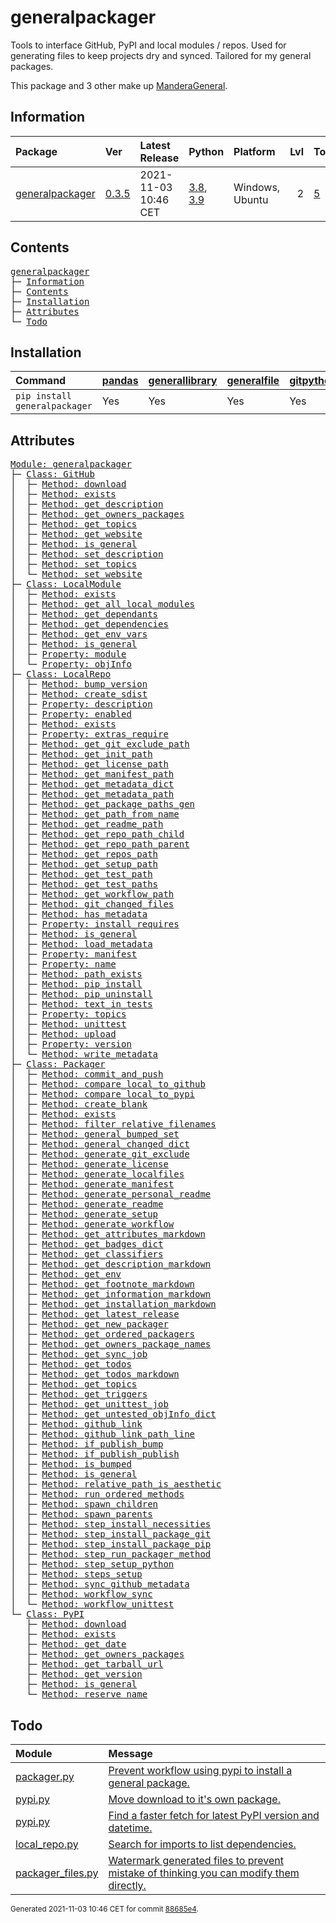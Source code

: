 # generalpackager
Tools to interface GitHub, PyPI and local modules / repos. Used for generating files to keep projects dry and synced. Tailored for my general packages.

This package and 3 other make up [ManderaGeneral](https://github.com/Mandera).

## Information
| Package                                                              | Ver                                                | Latest Release       | Python                                                                                                                   | Platform        |   Lvl | Todo                                                        | Tests   |
|:---------------------------------------------------------------------|:---------------------------------------------------|:---------------------|:-------------------------------------------------------------------------------------------------------------------------|:----------------|------:|:------------------------------------------------------------|:--------|
| [generalpackager](https://github.com/ManderaGeneral/generalpackager) | [0.3.5](https://pypi.org/project/generalpackager/) | 2021-11-03 10:46 CET | [3.8](https://www.python.org/downloads/release/python-380/), [3.9](https://www.python.org/downloads/release/python-390/) | Windows, Ubuntu |     2 | [5](https://github.com/ManderaGeneral/generalpackager#Todo) | 100.0 % |

## Contents
<pre>
<a href='#generalpackager'>generalpackager</a>
├─ <a href='#Information'>Information</a>
├─ <a href='#Contents'>Contents</a>
├─ <a href='#Installation'>Installation</a>
├─ <a href='#Attributes'>Attributes</a>
└─ <a href='#Todo'>Todo</a>
</pre>

## Installation
| Command                       | <a href='https://pypi.org/project/pandas'>pandas</a>   | <a href='https://pypi.org/project/generallibrary'>generallibrary</a>   | <a href='https://pypi.org/project/generalfile'>generalfile</a>   | <a href='https://pypi.org/project/gitpython'>gitpython</a>   | <a href='https://pypi.org/project/requests'>requests</a>   |
|:------------------------------|:-------------------------------------------------------|:-----------------------------------------------------------------------|:-----------------------------------------------------------------|:-------------------------------------------------------------|:-----------------------------------------------------------|
| `pip install generalpackager` | Yes                                                    | Yes                                                                    | Yes                                                              | Yes                                                          | Yes                                                        |

## Attributes
<pre>
<a href='https://github.com/ManderaGeneral/generalpackager/blob/88685e4/generalpackager/__init__.py#L1'>Module: generalpackager</a>
├─ <a href='https://github.com/ManderaGeneral/generalpackager/blob/88685e4/generalpackager/api/github.py#L13'>Class: GitHub</a>
│  ├─ <a href='https://github.com/ManderaGeneral/generalpackager/blob/88685e4/generalpackager/api/github.py#L31'>Method: download</a>
│  ├─ <a href='https://github.com/ManderaGeneral/generalpackager/blob/88685e4/generalpackager/api/github.py#L27'>Method: exists</a>
│  ├─ <a href='https://github.com/ManderaGeneral/generalpackager/blob/88685e4/generalpackager/api/github.py#L80'>Method: get_description</a>
│  ├─ <a href='https://github.com/ManderaGeneral/generalpackager/blob/88685e4/generalpackager/api/github.py#L50'>Method: get_owners_packages</a>
│  ├─ <a href='https://github.com/ManderaGeneral/generalpackager/blob/88685e4/generalpackager/api/github.py#L68'>Method: get_topics</a>
│  ├─ <a href='https://github.com/ManderaGeneral/generalpackager/blob/88685e4/generalpackager/api/github.py#L58'>Method: get_website</a>
│  ├─ <a href='https://github.com/ManderaGeneral/generalpackager/blob/88685e4/generalpackager/api/shared.py#L4'>Method: is_general</a>
│  ├─ <a href='https://github.com/ManderaGeneral/generalpackager/blob/88685e4/generalpackager/api/github.py#L86'>Method: set_description</a>
│  ├─ <a href='https://github.com/ManderaGeneral/generalpackager/blob/88685e4/generalpackager/api/github.py#L74'>Method: set_topics</a>
│  └─ <a href='https://github.com/ManderaGeneral/generalpackager/blob/88685e4/generalpackager/api/github.py#L64'>Method: set_website</a>
├─ <a href='https://github.com/ManderaGeneral/generalpackager/blob/88685e4/generalpackager/api/local_module.py#L9'>Class: LocalModule</a>
│  ├─ <a href='https://github.com/ManderaGeneral/generalpackager/blob/88685e4/generalpackager/api/local_module.py#L23'>Method: exists</a>
│  ├─ <a href='https://github.com/ManderaGeneral/generalpackager/blob/88685e4/generalpackager/api/local_module.py#L63'>Method: get_all_local_modules</a>
│  ├─ <a href='https://github.com/ManderaGeneral/generalpackager/blob/88685e4/generalpackager/api/local_module.py#L81'>Method: get_dependants</a>
│  ├─ <a href='https://github.com/ManderaGeneral/generalpackager/blob/88685e4/generalpackager/api/local_module.py#L69'>Method: get_dependencies</a>
│  ├─ <a href='https://github.com/ManderaGeneral/generalpackager/blob/88685e4/generalpackager/api/local_module.py#L54'>Method: get_env_vars</a>
│  ├─ <a href='https://github.com/ManderaGeneral/generalpackager/blob/88685e4/generalpackager/api/shared.py#L4'>Method: is_general</a>
│  ├─ <a href='https://github.com/ManderaGeneral/generalpackager/blob/88685e4/generalpackager/api/local_module.py#L29'>Property: module</a>
│  └─ <a href='https://github.com/ManderaGeneral/generalpackager/blob/88685e4/generalpackager/api/local_module.py#L38'>Property: objInfo</a>
├─ <a href='https://github.com/ManderaGeneral/generalpackager/blob/88685e4/generalpackager/api/local_repo.py#L21'>Class: LocalRepo</a>
│  ├─ <a href='https://github.com/ManderaGeneral/generalpackager/blob/88685e4/generalpackager/api/local_repo.py#L176'>Method: bump_version</a>
│  ├─ <a href='https://github.com/ManderaGeneral/generalpackager/blob/88685e4/generalpackager/api/local_repo.py#L193'>Method: create_sdist</a>
│  ├─ <a href='https://github.com/ManderaGeneral/generalpackager/blob/88685e4/generalpackager/api/local_repo.py#L209'>Property: description</a>
│  ├─ <a href='https://github.com/ManderaGeneral/generalpackager/blob/88685e4/generalpackager/api/local_repo.py#L209'>Property: enabled</a>
│  ├─ <a href='https://github.com/ManderaGeneral/generalpackager/blob/88685e4/generalpackager/api/local_repo.py#L71'>Method: exists</a>
│  ├─ <a href='https://github.com/ManderaGeneral/generalpackager/blob/88685e4/generalpackager/api/local_repo.py#L209'>Property: extras_require</a>
│  ├─ <a href='https://github.com/ManderaGeneral/generalpackager/blob/88685e4/generalpackager/api/local_repo.py#L142'>Method: get_git_exclude_path</a>
│  ├─ <a href='https://github.com/ManderaGeneral/generalpackager/blob/88685e4/generalpackager/api/local_repo.py#L148'>Method: get_init_path</a>
│  ├─ <a href='https://github.com/ManderaGeneral/generalpackager/blob/88685e4/generalpackager/api/local_repo.py#L145'>Method: get_license_path</a>
│  ├─ <a href='https://github.com/ManderaGeneral/generalpackager/blob/88685e4/generalpackager/api/local_repo.py#L144'>Method: get_manifest_path</a>
│  ├─ <a href='https://github.com/ManderaGeneral/generalpackager/blob/88685e4/generalpackager/api/local_repo.py#L63'>Method: get_metadata_dict</a>
│  ├─ <a href='https://github.com/ManderaGeneral/generalpackager/blob/88685e4/generalpackager/api/local_repo.py#L141'>Method: get_metadata_path</a>
│  ├─ <a href='https://github.com/ManderaGeneral/generalpackager/blob/88685e4/generalpackager/api/local_repo.py#L163'>Method: get_package_paths_gen</a>
│  ├─ <a href='https://github.com/ManderaGeneral/generalpackager/blob/88685e4/generalpackager/api/local_repo.py#L104'>Method: get_path_from_name</a>
│  ├─ <a href='https://github.com/ManderaGeneral/generalpackager/blob/88685e4/generalpackager/api/local_repo.py#L140'>Method: get_readme_path</a>
│  ├─ <a href='https://github.com/ManderaGeneral/generalpackager/blob/88685e4/generalpackager/api/local_repo.py#L91'>Method: get_repo_path_child</a>
│  ├─ <a href='https://github.com/ManderaGeneral/generalpackager/blob/88685e4/generalpackager/api/local_repo.py#L83'>Method: get_repo_path_parent</a>
│  ├─ <a href='https://github.com/ManderaGeneral/generalpackager/blob/88685e4/generalpackager/api/local_repo.py#L96'>Method: get_repos_path</a>
│  ├─ <a href='https://github.com/ManderaGeneral/generalpackager/blob/88685e4/generalpackager/api/local_repo.py#L143'>Method: get_setup_path</a>
│  ├─ <a href='https://github.com/ManderaGeneral/generalpackager/blob/88685e4/generalpackager/api/local_repo.py#L147'>Method: get_test_path</a>
│  ├─ <a href='https://github.com/ManderaGeneral/generalpackager/blob/88685e4/generalpackager/api/local_repo.py#L151'>Method: get_test_paths</a>
│  ├─ <a href='https://github.com/ManderaGeneral/generalpackager/blob/88685e4/generalpackager/api/local_repo.py#L146'>Method: get_workflow_path</a>
│  ├─ <a href='https://github.com/ManderaGeneral/generalpackager/blob/88685e4/generalpackager/api/local_repo.py#L171'>Method: git_changed_files</a>
│  ├─ <a href='https://github.com/ManderaGeneral/generalpackager/blob/88685e4/generalpackager/api/local_repo.py#L43'>Method: has_metadata</a>
│  ├─ <a href='https://github.com/ManderaGeneral/generalpackager/blob/88685e4/generalpackager/api/local_repo.py#L209'>Property: install_requires</a>
│  ├─ <a href='https://github.com/ManderaGeneral/generalpackager/blob/88685e4/generalpackager/api/shared.py#L4'>Method: is_general</a>
│  ├─ <a href='https://github.com/ManderaGeneral/generalpackager/blob/88685e4/generalpackager/api/local_repo.py#L46'>Method: load_metadata</a>
│  ├─ <a href='https://github.com/ManderaGeneral/generalpackager/blob/88685e4/generalpackager/api/local_repo.py#L209'>Property: manifest</a>
│  ├─ <a href='https://github.com/ManderaGeneral/generalpackager/blob/88685e4/generalpackager/api/local_repo.py#L209'>Property: name</a>
│  ├─ <a href='https://github.com/ManderaGeneral/generalpackager/blob/88685e4/generalpackager/api/local_repo.py#L76'>Method: path_exists</a>
│  ├─ <a href='https://github.com/ManderaGeneral/generalpackager/blob/88685e4/generalpackager/api/local_repo.py#L180'>Method: pip_install</a>
│  ├─ <a href='https://github.com/ManderaGeneral/generalpackager/blob/88685e4/generalpackager/api/local_repo.py#L185'>Method: pip_uninstall</a>
│  ├─ <a href='https://github.com/ManderaGeneral/generalpackager/blob/88685e4/generalpackager/api/local_repo.py#L156'>Method: text_in_tests</a>
│  ├─ <a href='https://github.com/ManderaGeneral/generalpackager/blob/88685e4/generalpackager/api/local_repo.py#L209'>Property: topics</a>
│  ├─ <a href='https://github.com/ManderaGeneral/generalpackager/blob/88685e4/generalpackager/api/local_repo.py#L189'>Method: unittest</a>
│  ├─ <a href='https://github.com/ManderaGeneral/generalpackager/blob/88685e4/generalpackager/api/local_repo.py#L198'>Method: upload</a>
│  ├─ <a href='https://github.com/ManderaGeneral/generalpackager/blob/88685e4/generalpackager/api/local_repo.py#L209'>Property: version</a>
│  └─ <a href='https://github.com/ManderaGeneral/generalpackager/blob/88685e4/generalpackager/api/local_repo.py#L67'>Method: write_metadata</a>
├─ <a href='https://github.com/ManderaGeneral/generalpackager/blob/88685e4/generalpackager/packager.py#L23'>Class: Packager</a>
│  ├─ <a href='https://github.com/ManderaGeneral/generalpackager/blob/88685e4/generalpackager/packager_github.py#L20'>Method: commit_and_push</a>
│  ├─ <a href='https://github.com/ManderaGeneral/generalpackager/blob/88685e4/generalpackager/packager_files.py#L99'>Method: compare_local_to_github</a>
│  ├─ <a href='https://github.com/ManderaGeneral/generalpackager/blob/88685e4/generalpackager/packager_files.py#L106'>Method: compare_local_to_pypi</a>
│  ├─ <a href='https://github.com/ManderaGeneral/generalpackager/blob/88685e4/generalpackager/packager_files.py#L55'>Method: create_blank</a>
│  ├─ <a href='https://github.com/ManderaGeneral/generalpackager/blob/88685e4/generalpackager/packager.py#L51'>Method: exists</a>
│  ├─ <a href='https://github.com/ManderaGeneral/generalpackager/blob/88685e4/generalpackager/packager_files.py#L78'>Method: filter_relative_filenames</a>
│  ├─ <a href='https://github.com/ManderaGeneral/generalpackager/blob/88685e4/generalpackager/packager_relations.py#L19'>Method: general_bumped_set</a>
│  ├─ <a href='https://github.com/ManderaGeneral/generalpackager/blob/88685e4/generalpackager/packager_relations.py#L25'>Method: general_changed_dict</a>
│  ├─ <a href='https://github.com/ManderaGeneral/generalpackager/blob/88685e4/generalpackager/packager_files.py#L170'>Method: generate_git_exclude</a>
│  ├─ <a href='https://github.com/ManderaGeneral/generalpackager/blob/88685e4/generalpackager/packager_files.py#L176'>Method: generate_license</a>
│  ├─ <a href='https://github.com/ManderaGeneral/generalpackager/blob/88685e4/generalpackager/packager_files.py#L258'>Method: generate_localfiles</a>
│  ├─ <a href='https://github.com/ManderaGeneral/generalpackager/blob/88685e4/generalpackager/packager_files.py#L161'>Method: generate_manifest</a>
│  ├─ <a href='https://github.com/ManderaGeneral/generalpackager/blob/88685e4/generalpackager/packager_files.py#L234'>Method: generate_personal_readme</a>
│  ├─ <a href='https://github.com/ManderaGeneral/generalpackager/blob/88685e4/generalpackager/packager_files.py#L204'>Method: generate_readme</a>
│  ├─ <a href='https://github.com/ManderaGeneral/generalpackager/blob/88685e4/generalpackager/packager_files.py#L113'>Method: generate_setup</a>
│  ├─ <a href='https://github.com/ManderaGeneral/generalpackager/blob/88685e4/generalpackager/packager_files.py#L188'>Method: generate_workflow</a>
│  ├─ <a href='https://github.com/ManderaGeneral/generalpackager/blob/88685e4/generalpackager/packager_markdown.py#L195'>Method: get_attributes_markdown</a>
│  ├─ <a href='https://github.com/ManderaGeneral/generalpackager/blob/88685e4/generalpackager/packager_markdown.py#L10'>Method: get_badges_dict</a>
│  ├─ <a href='https://github.com/ManderaGeneral/generalpackager/blob/88685e4/generalpackager/packager_metadata.py#L26'>Method: get_classifiers</a>
│  ├─ <a href='https://github.com/ManderaGeneral/generalpackager/blob/88685e4/generalpackager/packager_markdown.py#L79'>Method: get_description_markdown</a>
│  ├─ <a href='https://github.com/ManderaGeneral/generalpackager/blob/88685e4/generalpackager/packager_workflow.py#L69'>Method: get_env</a>
│  ├─ <a href='https://github.com/ManderaGeneral/generalpackager/blob/88685e4/generalpackager/packager_markdown.py#L201'>Method: get_footnote_markdown</a>
│  ├─ <a href='https://github.com/ManderaGeneral/generalpackager/blob/88685e4/generalpackager/packager_markdown.py#L85'>Method: get_information_markdown</a>
│  ├─ <a href='https://github.com/ManderaGeneral/generalpackager/blob/88685e4/generalpackager/packager_markdown.py#L114'>Method: get_installation_markdown</a>
│  ├─ <a href='https://github.com/ManderaGeneral/generalpackager/blob/88685e4/generalpackager/packager_pypi.py#L6'>Method: get_latest_release</a>
│  ├─ <a href='https://github.com/ManderaGeneral/generalpackager/blob/88685e4/generalpackager/packager_files.py#L46'>Method: get_new_packager</a>
│  ├─ <a href='https://github.com/ManderaGeneral/generalpackager/blob/88685e4/generalpackager/packager_relations.py#L6'>Method: get_ordered_packagers</a>
│  ├─ <a href='https://github.com/ManderaGeneral/generalpackager/blob/88685e4/generalpackager/packager_relations.py#L13'>Method: get_owners_package_names</a>
│  ├─ <a href='https://github.com/ManderaGeneral/generalpackager/blob/88685e4/generalpackager/packager_workflow.py#L103'>Method: get_sync_job</a>
│  ├─ <a href='https://github.com/ManderaGeneral/generalpackager/blob/88685e4/generalpackager/packager_markdown.py#L63'>Method: get_todos</a>
│  ├─ <a href='https://github.com/ManderaGeneral/generalpackager/blob/88685e4/generalpackager/packager_markdown.py#L70'>Method: get_todos_markdown</a>
│  ├─ <a href='https://github.com/ManderaGeneral/generalpackager/blob/88685e4/generalpackager/packager_metadata.py#L16'>Method: get_topics</a>
│  ├─ <a href='https://github.com/ManderaGeneral/generalpackager/blob/88685e4/generalpackager/packager_workflow.py#L22'>Method: get_triggers</a>
│  ├─ <a href='https://github.com/ManderaGeneral/generalpackager/blob/88685e4/generalpackager/packager_workflow.py#L89'>Method: get_unittest_job</a>
│  ├─ <a href='https://github.com/ManderaGeneral/generalpackager/blob/88685e4/generalpackager/packager_relations.py#L33'>Method: get_untested_objInfo_dict</a>
│  ├─ <a href='https://github.com/ManderaGeneral/generalpackager/blob/88685e4/generalpackager/packager_markdown.py#L148'>Method: github_link</a>
│  ├─ <a href='https://github.com/ManderaGeneral/generalpackager/blob/88685e4/generalpackager/packager_markdown.py#L157'>Method: github_link_path_line</a>
│  ├─ <a href='https://github.com/ManderaGeneral/generalpackager/blob/88685e4/generalpackager/packager_workflow.py#L156'>Method: if_publish_bump</a>
│  ├─ <a href='https://github.com/ManderaGeneral/generalpackager/blob/88685e4/generalpackager/packager_workflow.py#L163'>Method: if_publish_publish</a>
│  ├─ <a href='https://github.com/ManderaGeneral/generalpackager/blob/88685e4/generalpackager/packager_metadata.py#L32'>Method: is_bumped</a>
│  ├─ <a href='https://github.com/ManderaGeneral/generalpackager/blob/88685e4/generalpackager/api/shared.py#L4'>Method: is_general</a>
│  ├─ <a href='https://github.com/ManderaGeneral/generalpackager/blob/88685e4/generalpackager/packager_files.py#L62'>Method: relative_path_is_aesthetic</a>
│  ├─ <a href='https://github.com/ManderaGeneral/generalpackager/blob/88685e4/generalpackager/packager_workflow.py#L119'>Method: run_ordered_methods</a>
│  ├─ <a href='https://github.com/ManderaGeneral/generalpackager/blob/88685e4/generalpackager/packager.py#L55'>Method: spawn_children</a>
│  ├─ <a href='https://github.com/ManderaGeneral/generalpackager/blob/88685e4/generalpackager/packager.py#L58'>Method: spawn_parents</a>
│  ├─ <a href='https://github.com/ManderaGeneral/generalpackager/blob/88685e4/generalpackager/packager_workflow.py#L44'>Method: step_install_necessities</a>
│  ├─ <a href='https://github.com/ManderaGeneral/generalpackager/blob/88685e4/generalpackager/packager_workflow.py#L59'>Method: step_install_package_git</a>
│  ├─ <a href='https://github.com/ManderaGeneral/generalpackager/blob/88685e4/generalpackager/packager_workflow.py#L51'>Method: step_install_package_pip</a>
│  ├─ <a href='https://github.com/ManderaGeneral/generalpackager/blob/88685e4/generalpackager/packager_workflow.py#L112'>Method: step_run_packager_method</a>
│  ├─ <a href='https://github.com/ManderaGeneral/generalpackager/blob/88685e4/generalpackager/packager_workflow.py#L37'>Method: step_setup_python</a>
│  ├─ <a href='https://github.com/ManderaGeneral/generalpackager/blob/88685e4/generalpackager/packager_workflow.py#L80'>Method: steps_setup</a>
│  ├─ <a href='https://github.com/ManderaGeneral/generalpackager/blob/88685e4/generalpackager/packager_github.py#L12'>Method: sync_github_metadata</a>
│  ├─ <a href='https://github.com/ManderaGeneral/generalpackager/blob/88685e4/generalpackager/packager_workflow.py#L134'>Method: workflow_sync</a>
│  └─ <a href='https://github.com/ManderaGeneral/generalpackager/blob/88685e4/generalpackager/packager_workflow.py#L126'>Method: workflow_unittest</a>
└─ <a href='https://github.com/ManderaGeneral/generalpackager/blob/88685e4/generalpackager/api/pypi.py#L25'>Class: PyPI</a>
   ├─ <a href='https://github.com/ManderaGeneral/generalpackager/blob/88685e4/generalpackager/api/pypi.py#L49'>Method: download</a>
   ├─ <a href='https://github.com/ManderaGeneral/generalpackager/blob/88685e4/generalpackager/api/pypi.py#L39'>Method: exists</a>
   ├─ <a href='https://github.com/ManderaGeneral/generalpackager/blob/88685e4/generalpackager/api/pypi.py#L71'>Method: get_date</a>
   ├─ <a href='https://github.com/ManderaGeneral/generalpackager/blob/88685e4/generalpackager/api/pypi.py#L61'>Method: get_owners_packages</a>
   ├─ <a href='https://github.com/ManderaGeneral/generalpackager/blob/88685e4/generalpackager/api/pypi.py#L43'>Method: get_tarball_url</a>
   ├─ <a href='https://github.com/ManderaGeneral/generalpackager/blob/88685e4/generalpackager/api/pypi.py#L66'>Method: get_version</a>
   ├─ <a href='https://github.com/ManderaGeneral/generalpackager/blob/88685e4/generalpackager/api/shared.py#L4'>Method: is_general</a>
   └─ <a href='https://github.com/ManderaGeneral/generalpackager/blob/88685e4/generalpackager/api/pypi.py#L76'>Method: reserve_name</a>
</pre>

## Todo
| Module                                                                                                                             | Message                                                                                                                                                                                                  |
|:-----------------------------------------------------------------------------------------------------------------------------------|:---------------------------------------------------------------------------------------------------------------------------------------------------------------------------------------------------------|
| <a href='https://github.com/ManderaGeneral/generalpackager/blob/master/generalpackager/packager.py#L1'>packager.py</a>             | <a href='https://github.com/ManderaGeneral/generalpackager/blob/master/generalpackager/packager.py#L4'>Prevent workflow using pypi to install a general package.</a>                                     |
| <a href='https://github.com/ManderaGeneral/generalpackager/blob/master/generalpackager/api/pypi.py#L1'>pypi.py</a>                 | <a href='https://github.com/ManderaGeneral/generalpackager/blob/master/generalpackager/api/pypi.py#L11'>Move download to it's own package.</a>                                                           |
| <a href='https://github.com/ManderaGeneral/generalpackager/blob/master/generalpackager/api/pypi.py#L1'>pypi.py</a>                 | <a href='https://github.com/ManderaGeneral/generalpackager/blob/master/generalpackager/api/pypi.py#L65'>Find a faster fetch for latest PyPI version and datetime.</a>                                    |
| <a href='https://github.com/ManderaGeneral/generalpackager/blob/master/generalpackager/api/local_repo.py#L1'>local_repo.py</a>     | <a href='https://github.com/ManderaGeneral/generalpackager/blob/master/generalpackager/api/local_repo.py#L23'>Search for imports to list dependencies.</a>                                               |
| <a href='https://github.com/ManderaGeneral/generalpackager/blob/master/generalpackager/packager_files.py#L1'>packager_files.py</a> | <a href='https://github.com/ManderaGeneral/generalpackager/blob/master/generalpackager/packager_files.py#L30'>Watermark generated files to prevent mistake of thinking you can modify them directly.</a> |

<sup>
Generated 2021-11-03 10:46 CET for commit <a href='https://github.com/ManderaGeneral/generalpackager/commit/88685e4'>88685e4</a>.
</sup>
